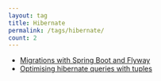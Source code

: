 ```yaml
---
layout: tag
title: Hibernate
permalink: /tags/hibernate/
count: 2
---
```


- [Migrations with Spring Boot and Flyway](http://lasseschultebraucks.com/spring%20boot/java/hibernate/flyway/database/flyway-spring-boot.html)
- [Optimising hibernate queries with tuples](http://www.lukehackett.com/posts/optimising-hibernate-using-tuple-queries)
